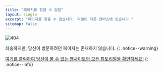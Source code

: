 ```yaml
---
title: "페이지를 찾을 수 없음"
layout: single
excerpt: "페이지를 찾을 수 없습니다. 픽셀이 다른 캔버스에 있습니다."
sitemap: false
---
```


![404](/images/404.jpg)

죄송하지만, 당신이 방문하려던 페이지는 존재하지 않습니다.
{: .notice--warning}

[여기를 클릭하여 당신이 볼 수 있는 웹사이트의 모든 튜토리얼을 확인하세요!](site-navigation)
{: .notice--info}
